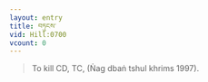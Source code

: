```yaml
---
layout: entry
title: བཏུངས་
vid: Hill:0700
vcount: 0
---
```


> To kill CD, TC, (Ṅag dbaṅ tshul khrims 1997)\.

